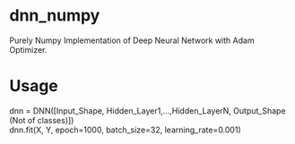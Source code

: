# dnn_numpy
Purely Numpy Implementation of Deep Neural Network with Adam Optimizer.

# Usage
dnn = DNN([Input_Shape, Hidden_Layer1,...,Hidden_LayerN, Output_Shape (Not of classes)]) <br/>
dnn.fit(X, Y, epoch=1000, batch_size=32, learning_rate=0.001)
